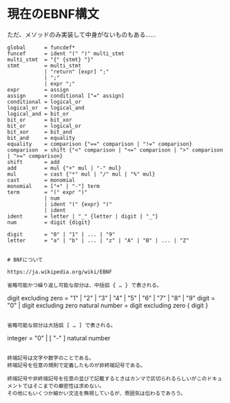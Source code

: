 # 現在のEBNF構文

ただ、メソッドのみ実装して中身がないものもある……

```
global      = funcdef*
funcef      = ident "(" ")" multi_stmt
multi_stmt  = "{" {stmt} "}"
stmt        = multi_stmt
            | "return" [expr] ";"
            | ";"
            | expr ";"
expr        = assign
assign      = conditional ["=" assign]
conditional = logical_or
logical_or  = logical_and
logical_and = bit_or
bit_or      = bit_xor
bit_or      = logical_or
bit_xor     = bit_and
bit_and     = equality
equality    = comparison {"==" comparison | "!=" comparison}
comparison  = shift {"<" comparison | "<=" comparison | ">" comparison | ">=" comparison}
shift       = add
add         = mul {"+" mul | "-" mul}
mul         = cast {"*" mul | "/" mul | "%" mul}
cast        = monomial
monomial    = ["+" | "-"] term
term        = "(" expr ")"
            | num
            | ident "(" {expr} ")"
            | ident
ident       = letter | "_" {letter | digit | "_"}
num         = digit {digit}

digit       = "0" | "1" | ... | "9"
letter      = "a" | "b" | ... | "z" | "A" | "B" | ... | "Z"
```

```

# BNFについて

https://ja.wikipedia.org/wiki/EBNF

省略可能かつ繰り返し可能な部分は、中括弧 { … } で表される。

```
digit excluding zero = "1" | "2" | "3" | "4" | "5" | "6" | "7" | "8" | "9"
digit                = "0" | digit excluding zero
natural number = digit excluding zero { digit }
```

省略可能な部分は大括弧 [ … ] で表される。

```
integer = "0" | [ "-" ] natural number
```

終端記号は文字や数字のことである。
終端記号を任意の規則で定義したものが非終端記号である。

終端記号や非終端記号を任意の並びで記載するときはカンマで区切られるらしいがこのドキュメントではそこまでの厳密性は求めない。
その他にもいくつか細かい文法を無視しているが、雰囲気は伝わるであろう。

